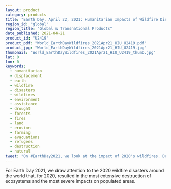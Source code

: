 ```yaml
---
layout: product
category: products
title: "Earth Day, April 22, 2021: Humanitarian Impacts of Wildfire Disasters"
region_id: "global" 
region_title: "Global & Transnational Products" 
date_published: 2021-04-21
product_id: "U2419"
product_pdf: "World_EarthDayWildfires_2021Apr21_HIU_U2419.pdf"
product_jpg: "World_EarthDayWildfires_2021Apr21_HIU_U2419.jpg"
thumbnail: "World_EarthDayWildfires_2021Apr21_HIU_U2419_thumb.jpg"
lat: 0
lon: 0
keywords:
  - humanitarian
  - displacement
  - earth
  - wildfire
  - disasters
  - wildfires
  - environment
  - assistance
  - drought
  - forests
  - fires
  - land
  - erosion
  - farming
  - evacuations
  - refugees
  - destruction
  - natural
tweet: "On #EarthDay2021, we look at the impact of 2020's wildfires. Dry spells in combination with conflict zones, poor land management, and arson resulted in numerous deaths, mass population displacements, and millions of charred acres of land."
---
```

For Earth Day 2021, we draw attention to the 2020 wildfire disasters around the world that, for 2020, resulted in the most extensive destruction of ecosystems and the most severe impacts on populated areas.
